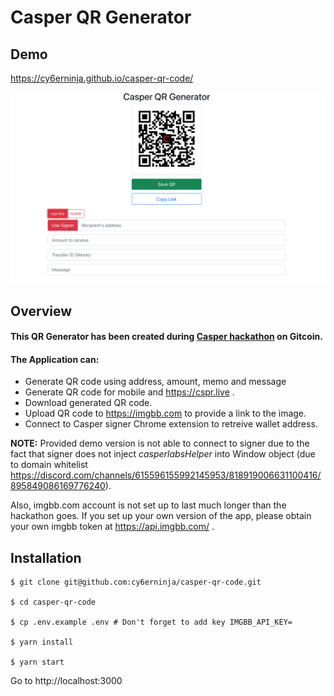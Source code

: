 # Casper QR Generator

## Demo
https://cy6erninja.github.io/casper-qr-code/

![Casper QR Generator](/overview.png "Casper QR Generator")

## Overview
#### This QR Generator has been created during [Casper hackathon](https://gitcoin.co/issue/casper-network/gitcoin-hackathon/28/100026610) on Gitcoin.
#### The Application can:
- Generate QR code using address, amount, memo and message
- Generate QR code for mobile and https://cspr.live .
- Download generated QR code.
- Upload QR code to https://imgbb.com to provide a link to the image.
- Connect to Casper signer Chrome extension to retreive wallet address.

**NOTE:** Provided demo version is not able to connect to signer due to the fact that signer does not inject *casperlabsHelper* into Window object (due to domain whitelist https://discord.com/channels/615596155992145953/818919006631100416/895849086169776240).

Also, imgbb.com account is not set up to last much longer than the hackathon goes. If you set up your own version of the app, please obtain your own imgbb token at https://api.imgbb.com/ .

## Installation

```
$ git clone git@github.com:cy6erninja/casper-qr-code.git

$ cd casper-qr-code

$ cp .env.example .env # Don't forget to add key IMGBB_API_KEY=

$ yarn install

$ yarn start
```

Go to http://localhost:3000

